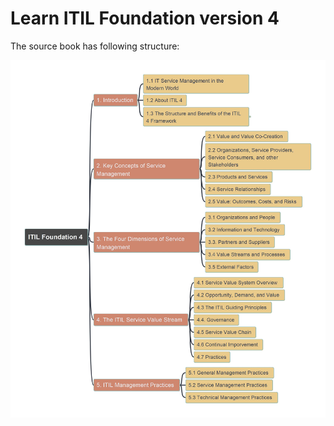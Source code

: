 # Learn ITIL Foundation version 4

The source book has following structure:

![ITIL4](img/ITIL_Foundation4.jpg)